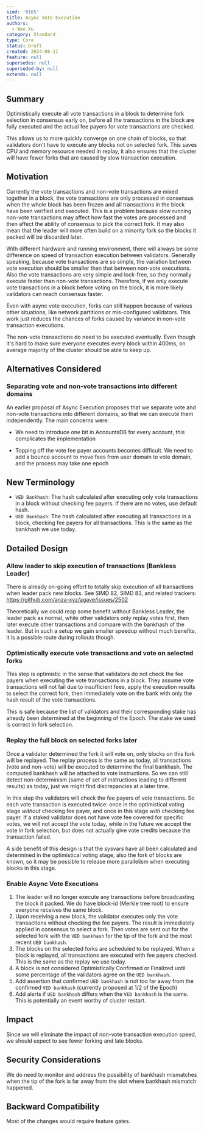 ```yaml
---
simd: '0165'
title: Async Vote Execution
authors:
  - Wen Xu
category: Standard
type: Core
status: Draft
created: 2024-08-11
feature: null
supersedes: null
superseded-by: null
extends: null
---
```


## Summary

Optimistically execute all vote transactions in a block to determine fork
selection in consensus early on, before all the transactions in the block
are fully executed and the actual fee payers for vote transactions are
checked.

This allows us to more quickly converge on one chain of blocks, so that
validators don't have to execute any blocks not on selected fork. This saves
CPU and memory resource needed in replay, it also ensures that the cluster
will have fewer forks that are caused by slow transaction execution.

## Motivation

Currently the vote transactions and non-vote transactions are mixed together in
a block, the vote transactions are only processed in consensus when the whole
block has been frozen and all transactions in the block have been verified and
executed. This is a problem because slow running non-vote transactions may
affect how fast the votes are processed and then affect the ability of
consensus to pick the correct fork. It may also mean that the leader will more
often build on a minority fork so the blocks it packed will be discarded later.

With different hardware and running environment, there will always be some
difference on speed of transaction execution between validators. Generally
speaking, because vote transactions are so simple, the variation between vote
execution should be smaller than that between non-vote executions. Also the
vote transactions are very simple and lock-free, so they normally execute
faster than non-vote transactions. Therefore, if we only execute vote
transactions in a block before voting on the block, it is more likely
validators can reach consensus faster.

Even with async vote execution, forks can still happen because of
various other situations, like network partitions or mis-configured validators.
This work just reduces the chances of forks caused by variance in non-vote
transaction executions.

The non-vote transactions do need to be executed eventually. Even though it's
hard to make sure everyone executes every block within 400ms, on average
majority of the cluster should be able to keep up.

## Alternatives Considered

### Separating vote and non-vote transactions into different domains

An earlier proposal of Async Execution proposes that we separate vote and
non-vote transactions into different domains, so that we can execute them
independently. The main concerns were:

* We need to introduce one bit in AccountsDB for every account, this
complicates the implementation

* Topping off the vote fee payer accounts becomes difficult. We need to add a
bounce account to move fees from user domain to vote domain, and the process
may take one epoch

## New Terminology

* `VED Bankhash`: The hash calculated after executing only vote transactions in
a block without checking fee payers. If there are no votes, use default hash.
* `UED Bankhash`: The hash calculated after executing all transactions in a
block, checking fee payers for all transactions. This is the same as the
bankhash we use today.

## Detailed Design

### Allow leader to skip execution of transactions (Bankless Leader)

There is already on-going effort to totally skip execution of all transactions
when leader pack new blocks. See SIMD 82, SIMD 83, and related trackers:
https://github.com/anza-xyz/agave/issues/2502

Theoretically we could reap some benefit without Bankless Leader, the leader
pack as normal, while other validators only replay votes first, then later
execute other transactions and compare with the bankhash of the leader. But in
such a setup we gain smaller speedup without much benefits, it is a possible
route during rollouts though.

### Optimistically execute vote transactions and vote on selected forks

This step is optimistic in the sense that validators do not check the fee
payers when executing the vote transactions in a block. They assume vote
transactions will not fail due to insufficient fees, apply the execution
results to select the correct fork, then immediately vote on the bank with
only the hash result of the vote transactions.

This is safe because the list of validators and their corresponding stake
has already been determined at the beginning of the Epoch. The stake we used
is correct in fork selection.

### Replay the full block on selected forks later

Once a validator determined the fork it will vote on, only blocks on this fork
will be replayed. The replay process is the same as today, all transactions
(vote and non-vote) will be executed to determine the final bankhash. The
computed bankhash will be attached to vote instructions. So we can still detect
non-determinism (same of set of instructions leading to different results) as
today, just we might find discrepancies at a later time.

In this step the validators will check the fee payers of vote transactions. So
each vote transaction is executed twice: once in the optimistical voting stage
*without* checking fee payer, and once in this stage *with* checking fee payer.
If a staked validator does not have vote fee covered for specific votes, we
will not accept the vote today, while in the future we accept the vote in fork
selection, but does not actually give vote credits because the transaction
failed.

A side benefit of this design is that the sysvars have all been calculated and
determined in the optimistical voting stage, also the fork of blocks are known,
so it may be possible to release more parallelism when executing blocks in this
stage.

### Enable Async Vote Executions

1. The leader will no longer execute any transactions before broadcasting
the block it packed. We do have block-id (Merkle tree root) to ensure
everyone receives the same block.
2. Upon receiving a new block, the validator executes only the vote
transactions without checking the fee payers. The result is immediately
applied in consensus to select a fork. Then votes are sent out for the
selected fork with the `VED bankhash` for the tip of the fork and the
most recent `UED bankhash`.
3. The blocks on the selected forks are scheduled to be replayed. When
a block is replayed, all transactions are executed with fee payers checked.
This is the same as the replay we use today.
4. A block is not considered Optimistically Confirmed or Finalized until
some percentage of the validators agree on the `UED bankhash`.
5. Add assertion that confirmed `UED bankhash` is not too far away from the
confirmed `VED bankhash` (currently proposed at 1/2 of the Epoch)
6. Add alerts if `UED bankhash` differs when the `VED bankhash` is the same.
This is potentially an event worthy of cluster restart.

## Impact

Since we will eliminate the impact of non-vote transaction execution speed,
we should expect to see fewer forking and late blocks.

## Security Considerations

We do need to monitor and address the possibility of bankhash mismatches
when the tip of the fork is far away from the slot where bankhash mismatch
happened.

## Backward Compatibility

Most of the changes would require feature gates.
